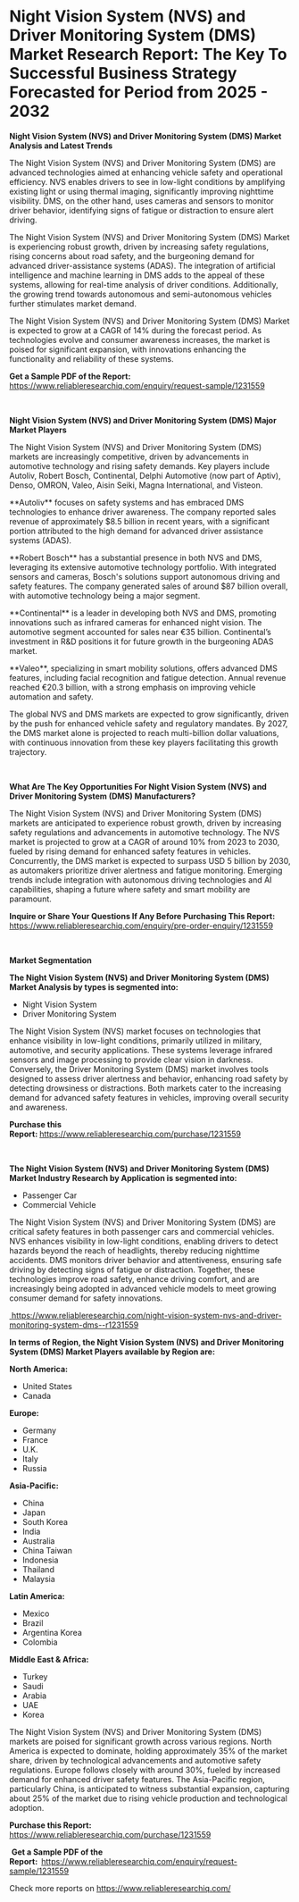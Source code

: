 <p><h1>Night Vision System (NVS) and Driver Monitoring System (DMS) Market Research Report: The Key To Successful Business Strategy Forecasted for Period from 2025 - 2032</h1></p><p><strong>Night Vision System (NVS) and Driver Monitoring System (DMS) Market Analysis and Latest Trends</strong></p>
<p><p>The Night Vision System (NVS) and Driver Monitoring System (DMS) are advanced technologies aimed at enhancing vehicle safety and operational efficiency. NVS enables drivers to see in low-light conditions by amplifying existing light or using thermal imaging, significantly improving nighttime visibility. DMS, on the other hand, uses cameras and sensors to monitor driver behavior, identifying signs of fatigue or distraction to ensure alert driving.</p><p>The Night Vision System (NVS) and Driver Monitoring System (DMS) Market is experiencing robust growth, driven by increasing safety regulations, rising concerns about road safety, and the burgeoning demand for advanced driver-assistance systems (ADAS). The integration of artificial intelligence and machine learning in DMS adds to the appeal of these systems, allowing for real-time analysis of driver conditions. Additionally, the growing trend towards autonomous and semi-autonomous vehicles further stimulates market demand.</p><p>The Night Vision System (NVS) and Driver Monitoring System (DMS) Market is expected to grow at a CAGR of 14% during the forecast period. As technologies evolve and consumer awareness increases, the market is poised for significant expansion, with innovations enhancing the functionality and reliability of these systems.</p></p>
<p><strong>Get a Sample PDF of the Report:&nbsp;</strong> <a href="https://www.reliableresearchiq.com/enquiry/request-sample/1231559?utm_campaign=1123&utm_medium=2&utm_source=Github&utm_content=ia&utm_term=27022025&utm_id=night-vision-system-nvs-and-driver-monitoring-system-dms">https://www.reliableresearchiq.com/enquiry/request-sample/1231559</a></p>
<p>&nbsp;</p>
<p><strong>Night Vision System (NVS) and Driver Monitoring System (DMS) Major Market Players</strong></p>
<p><p>The Night Vision System (NVS) and Driver Monitoring System (DMS) markets are increasingly competitive, driven by advancements in automotive technology and rising safety demands. Key players include Autoliv, Robert Bosch, Continental, Delphi Automotive (now part of Aptiv), Denso, OMRON, Valeo, Aisin Seiki, Magna International, and Visteon.</p><p>**Autoliv** focuses on safety systems and has embraced DMS technologies to enhance driver awareness. The company reported sales revenue of approximately $8.5 billion in recent years, with a significant portion attributed to the high demand for advanced driver assistance systems (ADAS).</p><p>**Robert Bosch** has a substantial presence in both NVS and DMS, leveraging its extensive automotive technology portfolio. With integrated sensors and cameras, Bosch's solutions support autonomous driving and safety features. The company generated sales of around $87 billion overall, with automotive technology being a major segment.</p><p>**Continental** is a leader in developing both NVS and DMS, promoting innovations such as infrared cameras for enhanced night vision. The automotive segment accounted for sales near €35 billion. Continental’s investment in R&D positions it for future growth in the burgeoning ADAS market.</p><p>**Valeo**, specializing in smart mobility solutions, offers advanced DMS features, including facial recognition and fatigue detection. Annual revenue reached €20.3 billion, with a strong emphasis on improving vehicle automation and safety.</p><p>The global NVS and DMS markets are expected to grow significantly, driven by the push for enhanced vehicle safety and regulatory mandates. By 2027, the DMS market alone is projected to reach multi-billion dollar valuations, with continuous innovation from these key players facilitating this growth trajectory.</p></p>
<p>&nbsp;</p>
<p><strong>What Are The Key Opportunities For Night Vision System (NVS) and Driver Monitoring System (DMS) Manufacturers?</strong></p>
<p><p>The Night Vision System (NVS) and Driver Monitoring System (DMS) markets are anticipated to experience robust growth, driven by increasing safety regulations and advancements in automotive technology. The NVS market is projected to grow at a CAGR of around 10% from 2023 to 2030, fueled by rising demand for enhanced safety features in vehicles. Concurrently, the DMS market is expected to surpass USD 5 billion by 2030, as automakers prioritize driver alertness and fatigue monitoring. Emerging trends include integration with autonomous driving technologies and AI capabilities, shaping a future where safety and smart mobility are paramount.</p></p>
<p><strong>Inquire or Share Your Questions If Any Before Purchasing This Report:</strong> <a href="https://www.reliableresearchiq.com/enquiry/pre-order-enquiry/1231559?utm_campaign=1123&utm_medium=2&utm_source=Github&utm_content=ia&utm_term=27022025&utm_id=night-vision-system-nvs-and-driver-monitoring-system-dms">https://www.reliableresearchiq.com/enquiry/pre-order-enquiry/1231559</a></p>
<p>&nbsp;</p>
<p><strong>Market Segmentation</strong></p>
<p><strong>The Night Vision System (NVS) and Driver Monitoring System (DMS) Market Analysis by types is segmented into:</strong></p>
<p><ul><li>Night Vision System</li><li>Driver Monitoring System</li></ul></p>
<p><p>The Night Vision System (NVS) market focuses on technologies that enhance visibility in low-light conditions, primarily utilized in military, automotive, and security applications. These systems leverage infrared sensors and image processing to provide clear vision in darkness. Conversely, the Driver Monitoring System (DMS) market involves tools designed to assess driver alertness and behavior, enhancing road safety by detecting drowsiness or distractions. Both markets cater to the increasing demand for advanced safety features in vehicles, improving overall security and awareness.</p></p>
<p><strong>Purchase this Report:&nbsp;</strong><a href="https://www.reliableresearchiq.com/purchase/1231559?utm_campaign=1123&utm_medium=2&utm_source=Github&utm_content=ia&utm_term=27022025&utm_id=night-vision-system-nvs-and-driver-monitoring-system-dms">https://www.reliableresearchiq.com/purchase/1231559</a></p>
<p>&nbsp;</p>
<p><strong>The Night Vision System (NVS) and Driver Monitoring System (DMS) Market Industry Research by Application is segmented into:</strong></p>
<p><ul><li>Passenger Car</li><li>Commercial Vehicle</li></ul></p>
<p><p>The Night Vision System (NVS) and Driver Monitoring System (DMS) are critical safety features in both passenger cars and commercial vehicles. NVS enhances visibility in low-light conditions, enabling drivers to detect hazards beyond the reach of headlights, thereby reducing nighttime accidents. DMS monitors driver behavior and attentiveness, ensuring safe driving by detecting signs of fatigue or distraction. Together, these technologies improve road safety, enhance driving comfort, and are increasingly being adopted in advanced vehicle models to meet growing consumer demand for safety innovations.</p></p>
<p><a href="https://www.reliableresearchiq.com/night-vision-system-nvs-and-driver-monitoring-system-dms--r1231559?utm_campaign=1123&utm_medium=2&utm_source=Github&utm_content=ia&utm_term=27022025&utm_id=night-vision-system-nvs-and-driver-monitoring-system-dms">&nbsp;https://www.reliableresearchiq.com/night-vision-system-nvs-and-driver-monitoring-system-dms--r1231559</a></p>
<p><strong>In terms of Region, the Night Vision System (NVS) and Driver Monitoring System (DMS) Market Players available by Region are:</strong></p>
<p>
    <p> <strong> North America: </strong>
        <ul>
            <li>United States</li>
            <li>Canada</li>
        </ul>
        </p> 
    <p> <strong> Europe: </strong>
        <ul>
            <li>Germany</li>
            <li>France</li>
            <li>U.K.</li>
            <li>Italy</li>
            <li>Russia</li>
        </ul>
        </p> 
    <p> <strong> Asia-Pacific: </strong>
        <ul>
            <li>China</li>
            <li>Japan</li>
            <li>South Korea</li>
            <li>India</li>
            <li>Australia</li>
            <li>China Taiwan</li>
            <li>Indonesia</li>
            <li>Thailand</li>
            <li>Malaysia</li>
        </ul>
        </p> 
    <p> <strong> Latin America: </strong>
        <ul>
            <li>Mexico</li>
            <li>Brazil</li>
            <li>Argentina Korea</li>
            <li>Colombia</li>
        </ul>
        </p> 
    <p> <strong> Middle East & Africa: </strong>
        <ul>
            <li>Turkey</li>
            <li>Saudi</li>
            <li>Arabia</li>
            <li>UAE</li>
            <li>Korea</li>
        </ul>
    </p>
    </p>
<p><p>The Night Vision System (NVS) and Driver Monitoring System (DMS) markets are poised for significant growth across various regions. North America is expected to dominate, holding approximately 35% of the market share, driven by technological advancements and automotive safety regulations. Europe follows closely with around 30%, fueled by increased demand for enhanced driver safety features. The Asia-Pacific region, particularly China, is anticipated to witness substantial expansion, capturing about 25% of the market due to rising vehicle production and technological adoption.</p></p>
<p><strong>Purchase this Report: </strong><a href="https://www.reliableresearchiq.com/purchase/1231559?utm_campaign=1123&utm_medium=2&utm_source=Github&utm_content=ia&utm_term=27022025&utm_id=night-vision-system-nvs-and-driver-monitoring-system-dms">https://www.reliableresearchiq.com/purchase/1231559</a></p>
<p>&nbsp;<strong>Get a Sample PDF of the Report:&nbsp;&nbsp;</strong><a href="https://www.reliableresearchiq.com/enquiry/request-sample/1231559?utm_campaign=1123&utm_medium=2&utm_source=Github&utm_content=ia&utm_term=27022025&utm_id=night-vision-system-nvs-and-driver-monitoring-system-dms">https://www.reliableresearchiq.com/enquiry/request-sample/1231559</a></p>
<p><strong></strong></p>
<p>Check more reports on <a href="https://www.reliableresearchiq.com/?utm_campaign=1123&utm_medium=2&utm_source=Github&utm_content=ia&utm_term=27022025&utm_id=night-vision-system-nvs-and-driver-monitoring-system-dms">https://www.reliableresearchiq.com/</a></p>